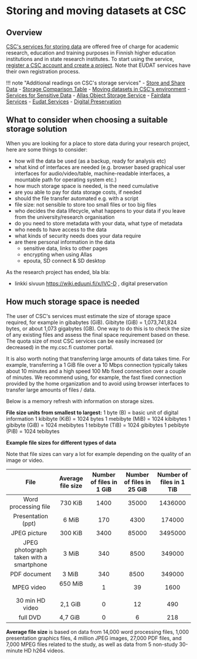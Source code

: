 # Storing and moving datasets at CSC 

<a name="header1"></a>
## Overview

[CSC's services for storing data](https://research.csc.fi/en/service-catalog#store) are offered free of charge for academic research, education and training purposes in Finnish higher education institutions and in state research institutes. To start using the service, [register a CSC account and create a project](https://research.csc.fi/accounts-and-projects). Note that EUDAT services have their own registration process.

!!! note "Additional readings on CSC's storage services"
    - [Store and Share Data](https://research.csc.fi/storage)
    - [Storage Comparison Table](https://research.csc.fi/storage-comparison-table)
    - [Moving datasets in CSC's environment](../moving/scp.md)
    - [Services for Sensitive Data](../sensitive-data/index.md)
    - [Allas Object Storage Service](../Allas/index.md)
    - [Fairdata Services](https://www.fairdata.fi/en/)
    - [Eudat Services](https://www.eudat.eu/)
    - [Digital Preservation](https://www.fairdata.fi/en/dps-for-research-data/)

## What to consider when choosing a suitable storage solution

When you are looking for a place to store data during your research project, here are some things to consider:
- how will the data be used (as a backup, ready for analysis etc)
- what kind of interfaces are needed (e.g. browser based graphical user interfaces for audio/video/table, machine-readable interfaces, a mountable path for operating system etc.)
- how much storage space is needed, is the need cumulative
- are you able to pay for data storage costs, if needed
- should the file transfer automated e.g. with a script
- file size: not sensible to store too small files or too big files
- who decides the data lifecycle, what happens to your data if you leave from the university/research organisation
- do you need to store metadata with your data, what type of metadata
- who needs to have access to the data
- what kinds of security needs does your data require
- are there personal information in the data
    - sensitive data, links to other pages
    - encrypting when using Allas
    - epouta, SD connect & SD desktop

As the research project has ended, bla bla: 
- linkki sivuun https://wiki.eduuni.fi/x/IVC-D , digital preservation

## How much storage space is needed

The user of CSC's services must estimate the size of storage space required, for example in gibabytes (GiB). Gibityte (GiB) = 1,073,741,824 bytes, or about 1,073 gigabytes (GB). One way to do this is to check the size of any existing files and assess the final space requirement based on these. The quota size of most CSC services can be easily increased (or decreased) in the my.csc.fi customer portal.

It is also worth noting that transferring large amounts of data takes time. For example, transferring a 1 GiB file over a 10 Mbps connection typically takes about 10 minutes and a high speed 100 Mb fixed connection over a couple of minutes. We recommend using, for example, the fast fixed connection provided by the home organization and to avoid using browser interfaces to transfer large amounts of files / data.

Below is a memory refresh with information on storage sizes. 

**File size units from smallest to largest:**
1 byte (B) = basic unit of digital information
1 kibibyte (KiB) = 1024 bytes
1 mebibyte (MiB) = 1024 kibibytes
1 gibibyte (GiB) = 1024 mebibytes
1 tebibyte (TiB) = 1024 gibibytes
1 pebibyte (PiB) = 1024 tebibytes 

**Example file sizes for different types of data**

Note that file sizes can vary a lot for example depending on the quality of an image or video.

|File                                   |Average file size|Number of files in 1 GiB|Number of files in 25 GiB|Number of files in 1 TiB|
|:-------------------------------------:|:---------------:|:----------------------:|:-----------------------:|:----------------------:|
|Word processing file                   |730 KiB          |1400                    |35000                    |1436000                 |
|Presentation (ppt)                     |6 MiB            |170                     |4300                     |174000                  |
|JPEG picture                           |300 KiB          |3400                    |85000                    |3495000                 |
|JPEG photograph taken with a smartphone|3 MiB            |340                     |8500                     |349000                  |
|PDF document                           |3 MiB            |340                     |8500                     |349000                  |
|MPEG video                             |650 MiB          |1                       |39                       |1600                    |
|30 min HD video                        |2,1 GiB          |0                       |12                       |490                     |
|full DVD                               |4,7 GiB          |0                       |6                        |218                     |

**Average file size** is based on data from 14,000 word processing files, 1,000 presentation graphics files, 4 million JPEG images, 27,000 PDF files, and 7,000 MPEG files related to the study, as well as data from 5 non-study 30-minute HD h264 videos. 
